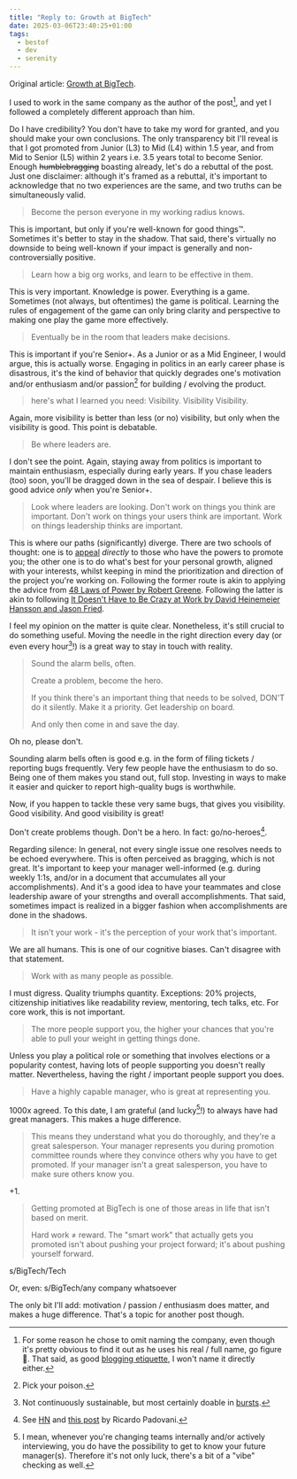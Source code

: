 ```yaml
---
title: "Reply to: Growth at BigTech"
date: 2025-03-06T23:40:25+01:00
tags:
  - bestof
  - dev
  - serenity
---
```


Original article: [Growth at
BigTech](https://bhardwajrish.blogspot.com/2025/03/growth-at-bigtech.html).

I used to work in the same company as the author of the post[^1], and yet I
followed a completely different approach than him.

Do I have credibility? You don't have to take my word for granted, and you
should make your own conclusions. The only transparency bit I'll reveal is that
I got promoted from Junior (L3) to Mid (L4) within 1.5 year, and from Mid to
Senior (L5) within 2 years i.e. 3.5 years total to become Senior. Enough
~~humblebragging~~ boasting already, let's do a rebuttal of the post. Just one
disclaimer: although it's framed as a rebuttal, it's important to acknowledge
that no two experiences are the same, and two truths can be simultaneously
valid.

> Become the person everyone in my working radius knows.

This is important, but only if you're well-known for good things™. Sometimes
it's better to stay in the shadow. That said, there's virtually no downside to
being well-known if your impact is generally and non-controversially positive.

> Learn how a big org works, and learn to be effective in them.

This is very important. Knowledge is power. Everything is a game. Sometimes (not
always, but oftentimes) the game is political. Learning the rules of engagement
of the game can only bring clarity and perspective to making one play the game
more effectively.

> Eventually be in the room that leaders make decisions.

This is important if you're Senior+. As a Junior or as a Mid Engineer, I would
argue, this is actually worse. Engaging in politics in an early career phase is
disastrous, it's the kind of behavior that quickly degrades one's motivation
and/or enthusiasm and/or passion[^2] for building / evolving the product.

> here's what I learned you need: Visibility. Visibility Visibility.

Again, more visibility is better than less (or no) visibility, but only when the
visibility is good. This point is debatable.

> Be where leaders are.

I don't see the point. Again, staying away from politics is important to
maintain enthusiasm, especially during early years. If you chase leaders (too)
soon, you'll be dragged down in the sea of despair. I believe this is good
advice _only_ when you're Senior+.

> Look where leaders are looking.
> Don't work on things you think are important.
> Don't work on things your users think are important.
> Work on things leadership thinks are important.

This is where our paths (significantly) diverge. There are two schools of
thought: one is to
[appeal](https://www.urbandictionary.com/define.php?term=boot-licking)
_directly_ to those who have the powers to promote you; the other one is to do
what's best for your personal growth, aligned with your interests, whilst
keeping in mind the prioritization and direction of the project you're working
on. Following the former route is akin to applying the advice from [48 Laws of
Power by Robert
Greene](https://www.goodreads.com/book/show/1303.The_48_Laws_of_Power).
Following the latter is akin to following [It Doesn't Have to Be Crazy at Work
by David Heinemeier Hansson and Jason
Fried](https://www.goodreads.com/book/show/38900866-it-doesn-t-have-to-be-crazy-at-work).

I feel my opinion on the matter is quite clear. Nonetheless, it's still
crucial to do something useful. Moving the needle in the right direction every
day (or even every hour[^3]!) is a great way to stay in touch with reality.

> Sound the alarm bells, often.
>
> Create a problem, become the hero.
>
> If you think there's an important thing that needs to be solved, DON'T do it
> silently. Make it a priority. Get leadership on board.
>
> And only then come in and save the day.

Oh no, please don't.

Sounding alarm bells often is good e.g. in the form of filing tickets /
reporting bugs frequently. Very few people have the enthusiasm to do so. Being
one of them makes you stand out, full stop. Investing in ways to make it easier
and quicker to report high-quality bugs is worthwhile.

Now, if you happen to tackle these very same bugs, that gives you visibility.
Good visibility. And good visibility is great!

Don't create problems though. Don't be a hero. In fact: go/no-heroes[^4].

Regarding silence: In general, not every single issue one resolves needs to be
echoed everywhere. This is often perceived as bragging, which is not great. It's
important to keep your manager well-informed (e.g. during weekly 1:1s, and/or in
a document that accumulates all your accomplishments). And it's a good idea to
have your teammates and close leadership aware of your strengths and overall
accomplishments. That said, sometimes impact is realized in a bigger fashion
when accomplishments are done in the shadows.

> It isn't your work - it's the perception of your work that's important.

We are all humans. This is one of our cognitive biases. Can't disagree with that
statement.

> Work with as many people as possible.

I must digress. Quality triumphs quantity. Exceptions: 20% projects, citizenship
initiatives like readability review, mentoring, tech talks, etc. For core work,
this is not important.

> The more people support you, the higher your chances that you're able to pull
> your weight in getting things done.

Unless you play a political role or something that involves elections or a
popularity contest, having lots of people supporting you doesn't really matter.
Nevertheless, having the right / important people support you does.

> Have a highly capable manager, who is great at representing you.

1000x agreed. To this date, I am grateful (and lucky[^5]!) to always have had
great managers. This makes a huge difference.

> This means they understand what you do thoroughly, and they're a great
> salesperson. Your manager represents you during promotion committee rounds
> where they convince others why you have to get promoted. If your manager isn't
> a great salesperson, you have to make sure others know you.

+1.

> Getting promoted at BigTech is one of those areas in life that isn't based on
> merit.
>
> Hard work ≠ reward. The "smart work" that actually gets you promoted isn't
> about pushing your project forward; it's about pushing yourself forward.

s/BigTech/Tech

Or, even: s/BigTech/any company whatsoever

The only bit I'll add: motivation / passion / enthusiasm does matter, and makes
a huge difference. That's a topic for another post though.


[^1]: For some reason he chose to omit naming the company, even though it's
    pretty obvious to find it out as he uses his real / full name, go figure 🤷.
    That said, as good [blogging
    etiquette](https://en.wikipedia.org/wiki/Etiquette_in_technology#Netiqauette),
    I won't name it directly either.

[^2]: Pick your poison.

[^3]: Not continuously sustainable, but most certainly doable in
[bursts](https://github.blog/developer-skills/career-growth/how-to-get-in-the-flow-while-coding-and-why-its-important/).

[^4]: See [HN](https://news.ycombinator.com/item?id=20374289) and [this
post](https://rpadovani.com/no-heroes) by Ricardo Padovani.

[^5]: I mean, whenever you're changing teams internally and/or actively
    interviewing, you do have the possibility to get to know your future
    manager(s). Therefore it's not only luck, there's a bit of a "vibe" checking
    as well.
